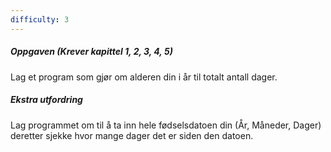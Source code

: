 ```yaml
---
difficulty: 3
---
```


##### Oppgaven (Krever kapittel 1, 2, 3, 4, 5)
Lag et program som gjør om alderen din i år til totalt antall dager.

##### Ekstra utfordring
Lag programmet om til å ta inn hele fødselsdatoen din (År, Måneder, Dager) deretter sjekke hvor mange dager det er siden den datoen.